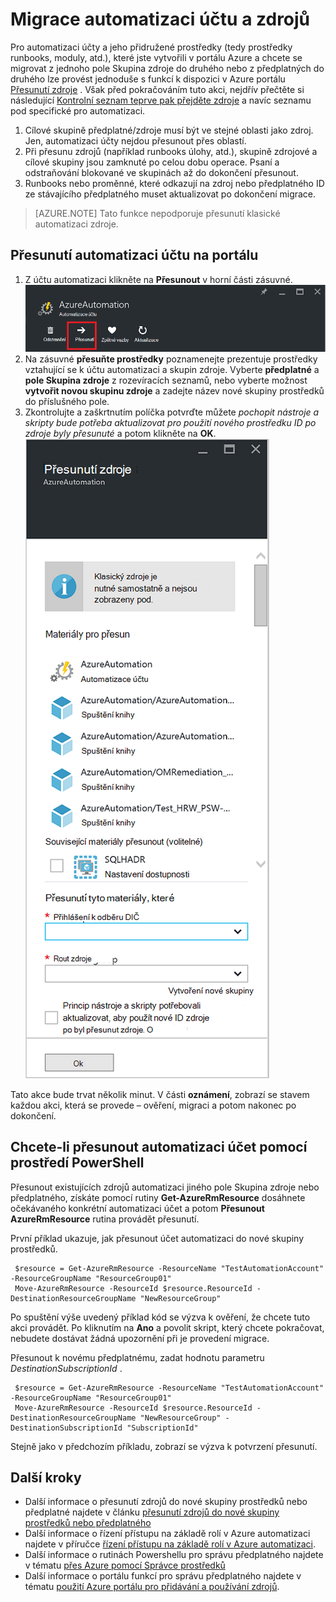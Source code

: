 <properties
   pageTitle="Migrace automatizaci účtu a zdroje | Microsoft Azure"
   description="Tento článek popisuje, jak přesunout účet automatizaci v Azure automatizace a přidružené prostředky ze jedno předplatné."
   services="automation"
   documentationCenter=""
   authors="MGoedtel"
   manager="jwhit"
   editor="tysonn" />
<tags
   ms.service="automation"
   ms.devlang="na"
   ms.topic="article"
   ms.tgt_pltfrm="na"
   ms.workload="infrastructure-services"
   ms.date="07/07/2016"
   ms.author="magoedte" />

# <a name="migrate-automation-account-and-resources"></a>Migrace automatizaci účtu a zdrojů

Pro automatizaci účty a jeho přidružené prostředky (tedy prostředky runbooks, moduly, atd.), které jste vytvořili v portálu Azure a chcete se migrovat z jednoho pole Skupina zdroje do druhého nebo z předplatných do druhého lze provést jednoduše s funkcí k dispozici v Azure portálu [Přesunutí zdroje](../resource-group-move-resources.md) . Však před pokračováním tuto akci, nejdřív přečtěte si následující [Kontrolní seznam teprve pak přejděte zdroje](../resource-group-move-resources.md#Checklist-before-moving-resources) a navíc seznamu pod specifické pro automatizaci.   

1.  Cílové skupině předplatné/zdroje musí být ve stejné oblasti jako zdroj.  Jen, automatizaci účty nejdou přesunout přes oblastí.
2.  Při přesunu zdrojů (například runbooks úlohy, atd.), skupině zdrojové a cílové skupiny jsou zamknuté po celou dobu operace. Psaní a odstraňování blokované ve skupinách až do dokončení přesunout.  
3.  Runbooks nebo proměnné, které odkazují na zdroj nebo předplatného ID ze stávajícího předplatného muset aktualizovat po dokončení migrace.   


>[AZURE.NOTE] Tato funkce nepodporuje přesunutí klasické automatizaci zdroje.

## <a name="to-move-the-automation-account-using-the-portal"></a>Přesunutí automatizaci účtu na portálu

1. Z účtu automatizaci klikněte na **Přesunout** v horní části zásuvné.<br> ![Možnost přesunout](media/automation-migrate-account-subscription/automation-menu-move.png)<br> 
2. Na zásuvné **přesuňte prostředky** poznamenejte prezentuje prostředky vztahující se k účtu automatizaci a skupin zdroje.  Vyberte **předplatné** a **pole Skupina zdroje** z rozevíracích seznamů, nebo vyberte možnost **vytvořit novou skupinu zdroje** a zadejte název nové skupiny prostředků do příslušného pole.  
3. Zkontrolujte a zaškrtnutím políčka potvrďte můžete *pochopit nástroje a skripty bude potřeba aktualizovat pro použití nového prostředku ID po zdroje byly přesunuté* a potom klikněte na **OK**.<br> ![Přesunutí zásuvné zdroje](media/automation-migrate-account-subscription/automation-move-resources-blade.png)<br>   

Tato akce bude trvat několik minut.  V části **oznámení**, zobrazí se stavem každou akci, která se provede – ověření, migraci a potom nakonec po dokončení.     

## <a name="to-move-the-automation-account-using-powershell"></a>Chcete-li přesunout automatizaci účet pomocí prostředí PowerShell

Přesunout existujících zdrojů automatizaci jiného pole Skupina zdroje nebo předplatného, získáte pomocí rutiny **Get-AzureRmResource** dosáhnete očekávaného konkrétní automatizaci účet a potom **Přesunout AzureRmResource** rutina provádět přesunutí.

První příklad ukazuje, jak přesunout účet automatizaci do nové skupiny prostředků.

   ```
    $resource = Get-AzureRmResource -ResourceName "TestAutomationAccount" -ResourceGroupName "ResourceGroup01"
    Move-AzureRmResource -ResourceId $resource.ResourceId -DestinationResourceGroupName "NewResourceGroup"
   ``` 

Po spuštění výše uvedený příklad kód se výzva k ověření, že chcete tuto akci provádět.  Po kliknutím na **Ano** a povolit skript, který chcete pokračovat, nebudete dostávat žádná upozornění při je provedení migrace.  

Přesunout k novému předplatnému, zadat hodnotu parametru *DestinationSubscriptionId* .

   ```
    $resource = Get-AzureRmResource -ResourceName "TestAutomationAccount" -ResourceGroupName "ResourceGroup01"
    Move-AzureRmResource -ResourceId $resource.ResourceId -DestinationResourceGroupName "NewResourceGroup" -DestinationSubscriptionId "SubscriptionId"
   ``` 

Stejně jako v předchozím příkladu, zobrazí se výzva k potvrzení přesunutí.  

## <a name="next-steps"></a>Další kroky

- Další informace o přesunutí zdrojů do nové skupiny prostředků nebo předplatné najdete v článku [přesunutí zdrojů do nové skupiny prostředků nebo předplatného](../resource-group-move-resources.md)
- Další informace o řízení přístupu na základě rolí v Azure automatizaci najdete v příručce [řízení přístupu na základě rolí v Azure automatizaci](../automation/automation-role-based-access-control.md).
- Další informace o rutinách Powershellu pro správu předplatného najdete v tématu [přes Azure pomocí Správce prostředků](../powershell-azure-resource-manager.md)
- Další informace o portálu funkcí pro správu předplatného najdete v tématu [použití Azure portálu pro přidávání a používání zdrojů](../azure-portal/resource-group-portal.md). 
